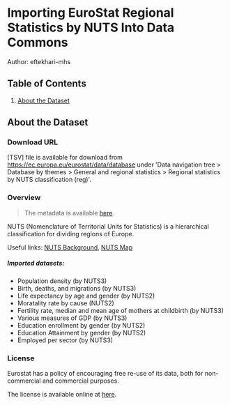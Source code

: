 # Importing EuroStat Regional Statistics by NUTS Into Data Commons

Author: eftekhari-mhs

## Table of Contents

1. [About the Dataset](#about-the-dataset)

## About the Dataset

### Download URL

[TSV] file is available for download from <https://ec.europa.eu/eurostat/data/database> under 'Data navigation tree > Database by themes > General and regional statistics > Regional statistics by NUTS classification (reg)'.

### Overview
> The metadata is available [here](https://ec.europa.eu/eurostat/data/metadata).

NUTS (Nomenclature of Territorial Units for Statistics) is a hierarchical classification for dividing regions of Europe. 

Useful links: [NUTS Background](https://ec.europa.eu/eurostat/web/nuts/background), 
[NUTS Map](https://ec.europa.eu/eurostat/web/nuts/nuts-maps)

##### Imported datasets: 

- Population density (by NUTS3)
- Birth, deaths, and migrations (by NUTS3)
- Life expectancy by age and gender (by NUTS2)
- Moratality rate by cause (NUTS2)
- Fertility rate, median and mean age of mothers at childbirth (by NUTS3)
- Various measures of GDP (by NUTS3)
- Education enrollment by gender (by NUTS2)
- Education Attainment by gender (by NUTS2)
- Employed per sector (by NUTS3)

### License

Eurostat has a policy of encouraging free re-use of its data, both for non-commercial and commercial purposes. 

The license is available online at [here](https://ec.europa.eu/eurostat/about/policies/copyright).
